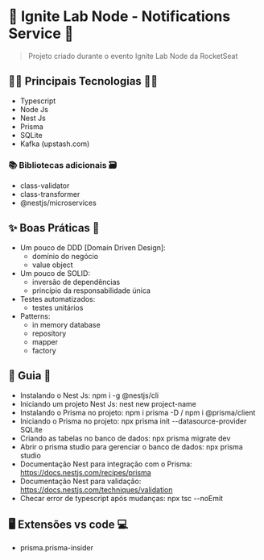 # 🚀 Ignite Lab Node - Notifications Service 🚀

> Projeto criado durante o evento Ignite Lab Node da RocketSeat

## 👨‍💻 Principais Tecnologias 👩‍💻

- Typescript
- Node Js
- Nest Js
- Prisma
- SQLite
- Kafka (upstash.com)

### 📚 Bibliotecas adicionais 🗃️

- class-validator
- class-transformer
- @nestjs/microservices

## ✨ Boas Práticas 🤩

- Um pouco de DDD [Domain Driven Design]:
  - domínio do negócio
  - value object
- Um pouco de SOLID:
  - inversão de dependências
  - princípio da responsabilidade única
- Testes automatizados:
  - testes unitários
- Patterns:
  - in memory database
  - repository
  - mapper
  - factory

## 📃 Guia 📖

- Instalando o Nest Js: npm i -g @nestjs/cli
- Iniciando um projeto Nest Js: nest new project-name
- Instalando o Prisma no projeto: npm i prisma -D / npm i @prisma/client
- Iniciando o Prisma no projeto: npx prisma init --datasource-provider SQLite
- Criando as tabelas no banco de dados: npx prisma migrate dev
- Abrir o prisma studio para gerenciar o banco de dados: npx prisma studio
- Documentação Nest para integração com o Prisma: https://docs.nestjs.com/recipes/prisma
- Documentação Nest para validação: https://docs.nestjs.com/techniques/validation
- Checar error de typescript após mudanças: npx tsc --noEmit

## 🖥️ Extensões vs code 💻

- prisma.prisma-insider
